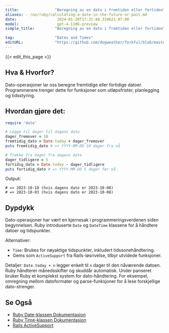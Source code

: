 ```yaml
---
title:                "Beregning av en dato i fremtiden eller fortiden"
aliases: - /no/ruby/calculating-a-date-in-the-future-or-past.md
date:                  2024-01-20T17:31:48.334621-07:00
model:                 gpt-4-1106-preview
simple_title:         "Beregning av en dato i fremtiden eller fortiden"

tag:                  "Dates and Times"
editURL:              "https://github.com/dogweather/forkful/blob/master/content/no/ruby/calculating-a-date-in-the-future-or-past.md"
---
```


{{< edit_this_page >}}

## Hva & Hvorfor?
Dato-operasjoner lar oss beregne fremtidige eller fortidige datoer. Programmerere trenger dette for funksjoner som utløpsfrister, planlegging og tidsstyring.

## Hvordan gjøre det:
```Ruby
require 'date'

# Legge til dager til dagens dato
dager_fremover = 10
fremtidig_dato = Date.today + dager_fremover
puts fremtidig_dato # => YYYY-MM-DD 10 dager fra nå

# Trekke fra dager fra dagens dato
dager_tidligere = 5
fortidig_dato = Date.today - dager_tidligere
puts fortidig_dato # => YYYY-MM-DD 5 dager før nå
```

Output:
```
# => 2023-10-18 (hvis dagens dato er 2023-10-08)
# => 2023-10-03 (hvis dagens dato er 2023-10-08)
```

## Dypdykk
Dato-operasjoner har vært en kjernesak i programmeringsverdenen siden begynnelsen. Ruby introduserte `Date` og `DateTime` klassene for å håndtere datoer og tidspunkter.

Alternativer:
- `Time`: Brukes for nøyaktige tidspunkter, inkludert tidssonehåndtering.
- Gems som `ActiveSupport` fra Rails-løsrivelse, tilbyr utvidede funksjoner.

Detaljer:
`Date.today + n` legger enkelt til `n` dager til den nåværende datoen. Ruby håndterer månedsskifter og skuddår automatisk. Under panseret bruker Ruby et komplekst system for dato-håndtering. For eksempel, omregning mellom datoformater og parse-funksjoner for å lese forskjellige dato-strenger.

## Se Også
- [Ruby Date-klassen Dokumentasjon](https://ruby-doc.org/stdlib-3.0.0/libdoc/date/rdoc/Date.html)
- [Ruby Time-klassen Dokumentasjon](https://ruby-doc.org/core-3.0.0/Time.html)
- [Rails ActiveSupport](https://guides.rubyonrails.org/active_support_core_extensions.html)
